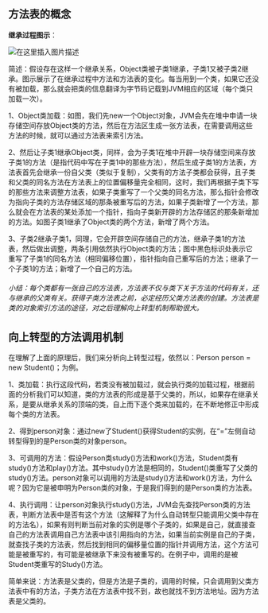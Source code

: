 ## 方法表的概念

**继承过程图示**：

![在这里插入图片描述](https://img-blog.csdnimg.cn/20190106165003710.png?x-oss-process=image/watermark,type_ZmFuZ3poZW5naGVpdGk,shadow_10,text_aHR0cHM6Ly9ibG9nLmNzZG4ubmV0L21heWlmYW5fYmxvZw==,size_16,color_FFFFFF,t_70)



简述：假设存在这样一个继承关系，Object类被子类1继承，子类1又被子类2继承。图示展示了在继承过程中方法和方法表的变化。每当用到一个类，如果它还没有被加载，那么就会把类的信息翻译为字节码记载到JVM相应的区域（每个类只加载一次）。

​		1、Object类加载：如图，我们先new一个Object对象，JVM会先在堆中申请一块存储空间存放Object类的方法，然后在方法区生成一张方法表，在需要调用这些方法的时候，就可以通过方法表来索引方法。

​		2、然后让子类1继承Object类，同样，会为子类1在堆中开辟一块存储空间来存放子类1的方法（是指代码中写在子类1中的那些方法），然后生成子类1的方法表，方法表首先会继承一份自父类（类似于复制），父类有的方法子类都会获得，且子类和父类的同名方法在方法表上的位置偏移量完全相同，这时，我们再根据子类下写的那些方法来调整方法表，如果子类重写了一个父类的同名方法，那么指针会修改为指向子类的方法存储区域的那条被重写后的方法，如果子类新增了一个方法，那么就会在方法表的某处添加一个指针，指向子类新开辟的方法存储区的那条新增加的方法。如图子类1继承了Object类的两个方法，新增了两个方法。

​		3、子类2继承子类1，同理，它会开辟空间存储自己的方法，继承子类1的方法表，然后做出调整，两条引用依然执行Object类的方法；图中黑色标识处表示它重写了子类1的同名方法（相同偏移位置），指针指向自己重写后的方法；继承了一个子类1的方法；新增了一个自己的方法。

###### 小结：每个类都有一张自己的方法表，方法表不仅与类下关于方法的代码有关，还与继承的父类有关。获得子类方法表之前，必定经历父类方法表的创建。方法表是类的对象索引方法的途径，对之后理解向上转型机制帮助很大。



## 向上转型的方法调用机制

在理解了上面的原理后，我们来分析向上转型过程，依然以：Person person = new Student()；为例。

1、类加载：执行这段代码，若类没有被加载过，就会执行类的加载过程，根据前面的分析我们可以知道，类的方法表的形成是基于父类的，所以，如果存在继承关系，是要从继承关系的顶端的类，自上而下逐个类来加载的，在不断地修正中形成每个类的方法表。

2、得到person对象：通过new了Student()获得Student的实例，在“=”左侧自动转型得到的是Person类的对象person。

3、可调用的方法：假设Person类study()方法和work()方法，Student类有study()方法和play()方法。其中study()方法是相同的，Student()类重写了父类的study()方法。person对象可以调用的方法是study()方法和work()方法，为什么呢？因为它是被申明为Person类的对象，于是我们得到的是Person类的方法表。

4、执行调用：让person对象执行study()方法，JVM会先查找Person类的方法表，判断方法表中是否有这个方法（这解释了为什么自动转型只能调用父类中存在的方法名），如果有则判断当前对象的实例是哪个子类的，如果是自己，就直接查自己的方法表调用自己方法表中该引用指向的方法，如果当前实例是自己的子类，就查找子类的方法表，然后找到相同的偏移量位置的指针并调用方法，这个方法可能是被重写的，有可能是被继承下来没有被重写的。在例子中，调用的是被Student类重写的Study()方法。



简单来说：方法表是父类的，但是方法是子类的，调用的时候，只会调用到父类方法表中有的方法，子类方法在方法表中找不到，故也就找不到方法地址。因为方法表是父类的。
